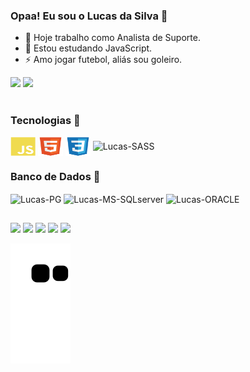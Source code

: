 ### Opaa! Eu sou o Lucas da Silva 👋

- 🔭 Hoje trabalho como Analista de Suporte.
- 🌱 Estou estudando JavaScript.
- ⚡ Amo jogar futebol, aliás sou goleiro.

<div style="display: flex flex-direction: row"
  <a href="https://github.com/LucasBlunTT">
  <img height="180em" src="https://github-readme-stats.vercel.app/api?username=LucasBlunTT&show_icons=true&theme=dracula&include_all_commits=true&count_private=true"/>
  <img height="183em" src="https://github-readme-stats.vercel.app/api/top-langs/?username=LucasBlunTT&layout=compact&langs_count=7&theme=dracula"/>
</div>
<div style="display: inline_block"><br>
  <h3>Tecnologias 🖤</h3>
  <img align="center" alt="Lucas-Js" height="30" width="40" src="https://raw.githubusercontent.com/devicons/devicon/master/icons/javascript/javascript-plain.svg">
  <img align="center" alt="Lucas-HTML" height="30" width="40" src="https://raw.githubusercontent.com/devicons/devicon/master/icons/html5/html5-original.svg">
  <img align="center" alt="Lucas-CSS" height="30" width="40" src="https://raw.githubusercontent.com/devicons/devicon/master/icons/css3/css3-original.svg">
  <img align="center" alt="Lucas-SASS" height="100" width="40" src="https://cdn.jsdelivr.net/gh/devicons/devicon/icons/sass/sass-original.svg">
</div>
  <div style="display: inline_block">
   <h3>Banco de Dados 💙</h3>
  <img align="center" alt="Lucas-PG" height="100" width="40" src="https://cdn.jsdelivr.net/gh/devicons/devicon/icons/postgresql/postgresql-plain-wordmark.svg">
  <img align="center" alt="Lucas-MS-SQLserver" height="50" width="70" src="https://cdn.jsdelivr.net/gh/devicons/devicon/icons/microsoftsqlserver/microsoftsqlserver-plain-wordmark.svg">
  <img align="center" alt="Lucas-ORACLE" height="100" width="70" src="https://cdn.jsdelivr.net/gh/devicons/devicon/icons/oracle/oracle-original.svg">
</div>
  
  ##
  
  <div> 
  <a href="https://instagram.com/casluu01" target="_blank"><img src="https://img.shields.io/badge/-Instagram-%23E4405F?style=for-the-badge&logo=instagram&logoColor=white" target="_blank"></a>
 <a href="LucasBlunT#7338" target="_blank"><img src="https://img.shields.io/badge/Discord-7289DA?style=for-the-badge&logo=discord&logoColor=white" target="_blank"></a> 
  <a href = "mailto:sklucassilva@gmail.com"><img src="https://img.shields.io/badge/-Gmail-%23333?style=for-the-badge&logo=gmail&logoColor=white" target="_blank"></a>
  <a href="https://www.linkedin.com/in/lucas-da-silva-b63b59a3/" target="_blank"><img src="https://img.shields.io/badge/-LinkedIn-%230077B5?style=for-the-badge&logo=linkedin&logoColor=white" target="_blank"></a> 
    <a href="https://api.whatsapp.com/send?phone=+55048998506487" target="_blank"><img src="https://img.shields.io/badge/WhatsApp-25D366?style=for-the-badge&logo=whatsapp&logoColor=white" target="_blank"></a> 
 
  ![Snake animation](https://github.com/LucasBlunTT/LucasBlunTT/blob/output/github-contribution-grid-snake.svg)
 
</div>
  
